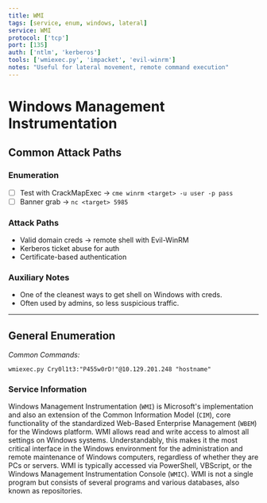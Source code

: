 ```yaml
---
title: WMI
tags: [service, enum, windows, lateral]
service: WMI
protocol: ['tcp']
port: [135]
auth: ['ntlm', 'kerberos']
tools: ['wmiexec.py', 'impacket', 'evil-winrm']
notes: "Useful for lateral movement, remote command execution"
---
```


# Windows Management Instrumentation

## Common Attack Paths

### Enumeration
- [ ] Test with CrackMapExec → `cme winrm <target> -u user -p pass`
- [ ] Banner grab → `nc <target> 5985`

### Attack Paths
- Valid domain creds → remote shell with Evil-WinRM
- Kerberos ticket abuse for auth
- Certificate-based authentication

### Auxiliary Notes
- One of the cleanest ways to get shell on Windows with creds.
- Often used by admins, so less suspicious traffic.

---

## General Enumeration

*Common Commands:*

`wmiexec.py Cry0l1t3:"P455w0rD!"@10.129.201.248 "hostname"`

### Service Information

Windows Management Instrumentation (`WMI`) is Microsoft's implementation and also an extension of the Common Information Model (`CIM`), core functionality of the standardized Web-Based Enterprise Management (`WBEM`) for the Windows platform. WMI allows read and write access to almost all settings on Windows systems. Understandably, this makes it the most critical interface in the Windows environment for the administration and remote maintenance of Windows computers, regardless of whether they are PCs or servers. WMI is typically accessed via PowerShell, VBScript, or the Windows Management Instrumentation Console (`WMIC`). WMI is not a single program but consists of several programs and various databases, also known as repositories.

